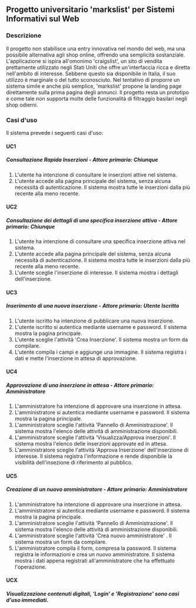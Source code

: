 ## Progetto universitario 'markslist' per Sistemi Informativi sul Web
### Descrizione
Il progetto non stabilisce una entry innovativa nel mondo del web, ma una possibile alternativa agli shop online, offrendo una semplicità sostanziale. L'applicazione si ispira all'omonimo 'craigslist', un sito di vendita prettamente utilizzato negli Stati Uniti che offre un'interfaccia ricca e diretta nell'ambito di interesse. Sebbene questo sia disponibile in Italia, il suo utilizzo è marginale o del tutto sconosciuto. Nel tentativo di proporre un sistema simile e anche più semplice, 'markslist' propone la landing page direttamente sulla prima pagina degli annunci. Il progetto resta un prototipo e come tale non supporta molte delle funzionalità di filtraggio basilari negli shop odierni.
### Casi d'uso
Il sistema prevede i seguenti casi d'uso:
#### UC1
##### Consultazione Rapida Inserzioni - Attore primario: Chiunque
1. L'utente ha intenzione di consultare le inserzioni attive nel sistema.
2. L'utente accede alla pagina principale del sistema, senza alcuna necessità di autenticazione. Il sistema mostra tutte le inserzioni dalla più recente alla meno recente.

#### UC2
##### Consultazione dei dettagli di una specifica inserzione attiva - Attore primario: Chiunque
1. L'utente ha intenzione di consultare una specifica inserzione attiva nel sistema.
2. L'utente accede alla pagina principale del sistema, senza alcuna necessità di autenticazione. Il sistema mostra tutte le inserzioni dalla più recente alla meno recente.
3. L'utente sceglie l'inserzione di interesse. Il sistema mostra i dettagli dell'inserzione.

#### UC3
##### Inserimento di una nuova inserzione - Attore primario: Utente Iscritto
1. L'utente iscritto ha intenzione di pubblicare una nuova inserzione.
2. L'utente iscritto si autentica mediante username e password. Il sistema mostra la pagina principale.
3. L'utente sceglie l'attività 'Crea Inserzione'. Il sistema mostra un form da compilare.
4. L'utente compila i campi e aggiunge una immagine. Il sistema registra i dati e mette l'inserzione in attesa di approvazione.

#### UC4
##### Approvazione di una inserzione in attesa - Attore primario: Amministratore
1. L'amministratore ha intenzione di approvare una inserzione in attesa.
2. L'amministratore si autentica mediante username e password. Il sistema mostra la pagina principale.
3. L'amministratore sceglie l'attività 'Pannello di Amministrazione'. Il sistema mostra l'elenco delle attività di amministrazione disponibili.
4. L'amministratore sceglie l'attività 'Visualizza/Approva inserzioni'. Il sistema mostra l'elenco delle inserzioni approvate ed in attesa.
5. L'amministratore sceglie l'attività 'Approva Inserzione' dell'inserzione di interesse. Il sistema registra l'informazione e rende disponibile la visibilità dell'insezione di riferimento al pubblico.

#### UC5
##### Creazione di un nuovo amministratore - Attore primario: Amministratore
1. L'amministratore ha intenzione di approvare una inserzione in attesa.
2. L'amministratore si autentica mediante username e password. Il sistema mostra la pagina principale.
3. L'amministratore sceglie l'attività 'Pannello di Amministrazione'. Il sistema mostra l'elenco delle attività di amministrazione disponibili.
4. L'amministratore sceglie l'attività 'Crea nuovo amministratore' . Il sistema mostra un form da compilare.
5. L'amministratore compila il form, compresa la password. Il sistema registra le informazioni e crea un nuovo amministratore. Il sistema mostra i dati appena registrati all'amministratore che ha effettuato l'operazione.

#### UCX
##### Visualizzazione contenuti digitali, 'Login' e 'Registrazione' sono casi d'uso immediati.

